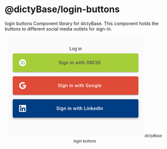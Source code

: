 # @dictyBase/login-buttons

login buttons Component library for dictyBase. This component holds the buttons to different social media outlets for sign-in.

<p align="center">
    <img src="resources/login-buttons-preview.png" />
    <small><i>dictyBase login buttons</i></small>
</p>
